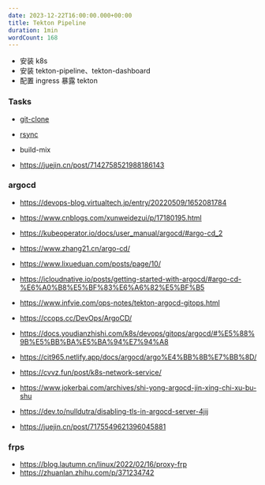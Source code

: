 ```yaml
---
date: 2023-12-22T16:00:00.000+00:00
title: Tekton Pipeline
duration: 1min
wordCount: 168
---
```


- 安装 k8s
- 安装 tekton-pipeline、tekton-dashboard
- 配置 ingress 暴露 tekton

### Tasks

- [git-clone](https://hub.tekton.dev/tekton/task/rsync)
- [rsync](https://hub.tekton.dev/tekton/task/rsync)
- build-mix


- https://juejin.cn/post/7142758521988186143


### argocd

- https://devops-blog.virtualtech.jp/entry/20220509/1652081784
- https://www.cnblogs.com/xunweidezui/p/17180195.html
- https://kubeoperator.io/docs/user_manual/argocd/#argo-cd_2

- https://www.zhang21.cn/argo-cd/
- https://www.lixueduan.com/posts/page/10/
- https://icloudnative.io/posts/getting-started-with-argocd/#argo-cd-%E6%A0%B8%E5%BF%83%E6%A6%82%E5%BF%B5
- https://www.infvie.com/ops-notes/tekton-argocd-gitops.html
- https://ccops.cc/DevOps/ArgoCD/
- https://docs.youdianzhishi.com/k8s/devops/gitops/argocd/#%E5%88%9B%E5%BB%BA%E5%BA%94%E7%94%A8
- https://cit965.netlify.app/docs/argocd/argo%E4%BB%8B%E7%BB%8D/
- https://cvvz.fun/post/k8s-network-service/

- https://www.jokerbai.com/archives/shi-yong-argocd-jin-xing-chi-xu-bu-shu
- https://dev.to/nulldutra/disabling-tls-in-argocd-server-4jij
- https://juejin.cn/post/7175549621396045881

### frps

- https://blog.lautumn.cn/linux/2022/02/16/proxy-frp
- https://zhuanlan.zhihu.com/p/371234742
